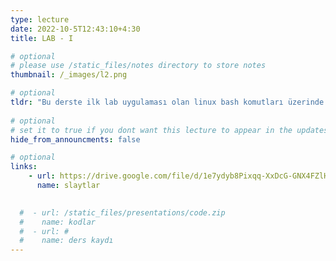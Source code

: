 ```yaml
---
type: lecture
date: 2022-10-5T12:43:10+4:30 
title: LAB - I

# optional
# please use /static_files/notes directory to store notes
thumbnail: /_images/l2.png

# optional
tldr: "Bu derste ilk lab uygulaması olan linux bash komutları üzerinde çalışılacaktır."
  
# optional
# set it to true if you dont want this lecture to appear in the updates section
hide_from_announcments: false

# optional
links:
    - url: https://drive.google.com/file/d/1e7ydyb8Pixqq-XxDcG-GNX4FZlHPOsng/view?usp=sharing
      name: slaytlar
    

  #  - url: /static_files/presentations/code.zip
  #    name: kodlar
  #  - url: #
  #    name: ders kaydı
---
```

<!-- Other additional contents using markdown -->
<!--
**Suggested Readings:**
- [Readings 1](http://example.com)
- [Readings 2](http://example.com)
-->
